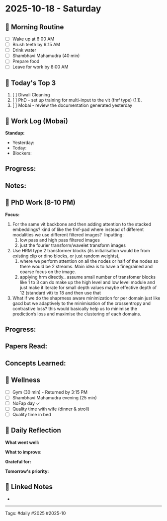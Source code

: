 # 2025-10-18 - Saturday

## 🌅 Morning Routine
- [ ] Wake up at 6:00 AM
- [ ] Brush teeth by 6:15 AM
- [ ] Drink water
- [ ] Shambhavi Mahamudra (40 min)
- [ ] Prepare food
- [ ] Leave for work by 8:00 AM

## 🎯 Today's Top 3
1. [ ] Diwali Cleaning
2. [ ] PhD - set up training for multi-input to the vit (fmf type) (1.1).
3. [ ] Mobai - review the documentation generated yesterday

## 💼 Work Log (Mobai)
**Standup:**
- Yesterday: 
- Today: 
- Blockers: 

**Progress:**
- 

**Notes:**
- 

## 🔬 PhD Work (8-10 PM)
**Focus:** 
1. For the same vit backbone and then adding attention to the stacked embeddings? kind of like the fmf-pad where instead of different modalities we use different filtered images?  Inputting:
    1. low pass and high pass filtered images
    2. just the fourier transform/wavelet transform images
2. Use HRM type 2 transformer blocks (its initialisation would be from existing clip or dino blocks, or just random weights),
    1. where we perform attention on all the nodes or half of the nodes so there would be 2 streams. Main idea is to have a finegrained and coarse focus on the image.   
    2. applying hrm directly.. assume small number of transfomer blocks like 1 to 3 can do make up the high level and low level module and just make it iterate for small depth values maybe effective depth of 12 (standard vit) to 18 and then use that
3. What if we do the shaprness aware minimization for per domain just like gacd but we adaptively to the minimisation of the crossentropy and contrastive loss? this would basically help us to minimise the prediction’s loss and maximise the clustering of each domains.

**Progress:**
- 

**Papers Read:**
- 

**Concepts Learned:**
- 

## 🏃 Wellness
- [ ] Gym (30 min) - Returned by 3:15 PM
- [ ] Shambhavi Mahamudra evening (25 min)
- [ ] NoFap day ✓
- [ ] Quality time with wife (dinner & stroll)
- [ ] Quality time in bed

## 🌟 Daily Reflection
**What went well:**


**What to improve:**


**Grateful for:**


**Tomorrow's priority:**


## 🔗 Linked Notes
- 

---
Tags: #daily #2025 #2025-10
